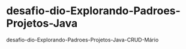 # desafio-dio-Explorando-Padroes-Projetos-Java
desafio-dio-Explorando-Padroes-Projetos-Java-CRUD-Mário
